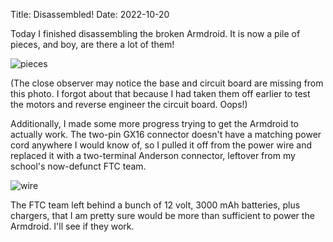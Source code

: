 Title: Disassembled!
Date: 2022-10-20

Today I finished disassembling the broken Armdroid. It is now a pile of pieces, and boy, are there a lot of them!

![pieces]({attach}armdroid_disassembled.png)

(The close observer may notice the base and circuit board are missing from this photo. I forgot about that because I had taken them off earlier to test the motors and reverse engineer the circuit board. Oops!)

Additionally, I made some more progress trying to get the Armdroid to actually work. The two-pin GX16 connector doesn't have a matching power cord anywhere I would know of, so I pulled it off from the power wire and replaced it with a two-terminal Anderson connector, leftover from my school's now-defunct FTC team.

![wire]({attach}armdroid_wire_fix.png)

The FTC team left behind a bunch of 12 volt, 3000 mAh batteries, plus chargers, that I am pretty sure would be more than sufficient to power the Armdroid. I'll see if they work.
